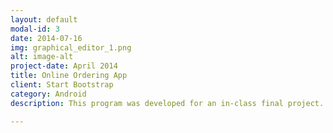 ```yaml
---
layout: default
modal-id: 3
date: 2014-07-16
img: graphical_editor_1.png
alt: image-alt
project-date: April 2014
title: Online Ordering App
client: Start Bootstrap
category: Android
description: This program was developed for an in-class final project. My partner, Jake Herman, and I developed an Android app that allows Dartmouth students to place an order for food at a dining place on campus. We implemented the ability for students and dining service employees to create accounts using Firebase. All in all it was a small, fun project working with Android. As this was an in-class assignment, I cannot post code to GitHub—please contact me if you'd like to take a look at it.

---
```

